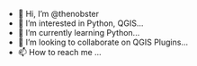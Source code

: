 - 👋 Hi, I’m @thenobster
- 👀 I’m interested in Python, QGIS...
- 🌱 I’m currently learning Python...
- 💞️ I’m looking to collaborate on QGIS Plugins...
- 📫 How to reach me ...

<!---
thenobster/thenobster is a ✨ special ✨ repository because its `README.md` (this file) appears on your GitHub profile.
You can click the Preview link to take a look at your changes.
--->
